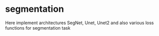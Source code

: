 # segmentation

Here implement architectures SegNet, Unet, Unet2 and also various loss functions for segmentation task
